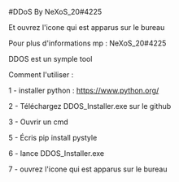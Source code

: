 #DDoS By NeXoS_20#4225

Et ouvrez l'icone qui est apparus sur le bureau

Pour plus d'informations mp : NeXoS_20#4225

DDOS est un symple tool

Comment l'utiliser :

1 - installer python : https://www.python.org/

2 - Téléchargez DDOS_Installer.exe sur le github

3 - Ouvrir un cmd

5 - Écris pip install pystyle

6 - lance DDOS_Installer.exe

7 - ouvrez l'icone qui est apparus sur le bureau
